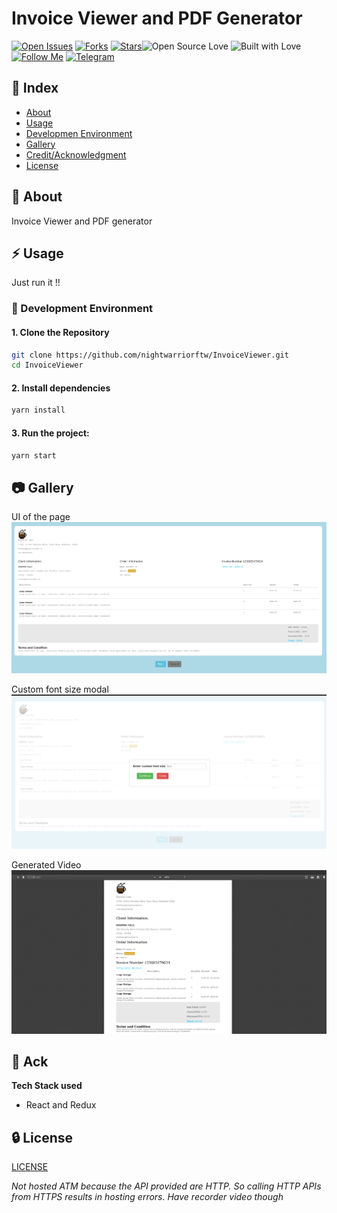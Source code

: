 # Invoice Viewer and PDF Generator

[![Open Issues](https://img.shields.io/github/issues/nightwarriorftw/InvoiceViewer?style=for-the-badge&logo=github)](https://github.com/nightwarriorftw/InvoiceViewer/issues) [![Forks](https://img.shields.io/github/forks/nightwarriorftw/InvoiceViewer?style=for-the-badge&logo=github)](https://github.com/nightwarriorftw/InvoiceViewer/network/members) [![Stars](https://img.shields.io/github/stars/nightwarriorftw/InvoiceViewer?style=for-the-badge&logo=reverbnation)](https://github.com/nightwarriorftw/InvoiceViewer/stargazers)![Open Source Love](https://img.shields.io/badge/Open%20Source-%E2%99%A5-red?style=for-the-badge&logo=open-source-initiative) ![Built with Love](https://img.shields.io/badge/Built%20With-%E2%99%A5-critical?style=for-the-badge&logo=ko-fi) [![Follow Me](https://img.shields.io/twitter/follow/nightwarriorftw?color=blue&label=Follow%20%40nightwarriorftw&logo=twitter&style=for-the-badge)](https://twitter.com/intent/follow?screen_name=nightwarriorftw) [![Telegram](https://img.shields.io/badge/Telegram-Chat-informational?style=for-the-badge&logo=telegram)](https://telegram.me/nightwarriorftw)

## :ledger: Index

- [About](#beginner-about)
- [Usage](#zap-usage)
- [Developmen Environment](#nut_and_bolt-development-environment)
- [Gallery](#camera-gallery)
- [Credit/Acknowledgment](#star2-creditacknowledgment)
- [License](#lock-license)

## :beginner: About
Invoice Viewer and PDF generator

## :zap: Usage
Just run it !!

### :nut_and_bolt: Development Environment

#### 1. Clone the Repository

```Bash
git clone https://github.com/nightwarriorftw/InvoiceViewer.git
cd InvoiceViewer
```

#### 2. Install dependencies
```Bash
yarn install
```

#### 3. Run the project:

```BASH
yarn start
```

## :camera: Gallery
UI of the page
![Front page](./public/img/1.png)

Custom font size modal
![Search Results Page](./public/img/2.png)

Generated Video
![Details Page](./public/img/3.png)

## :star2: Ack
**Tech Stack used**
- React and Redux

## :lock: License

[LICENSE](/LICENSE)

*Not hosted ATM because the API provided are HTTP. So calling HTTP APIs from HTTPS results in hosting errors. Have recorder video though*
